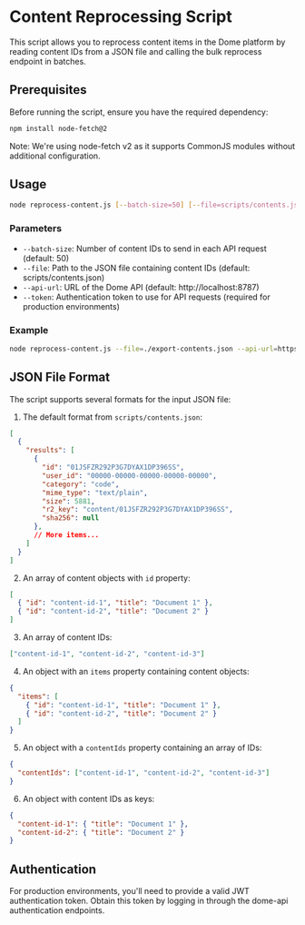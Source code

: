 # Content Reprocessing Script

This script allows you to reprocess content items in the Dome platform by reading content IDs from a JSON file and calling the bulk reprocess endpoint in batches.

## Prerequisites

Before running the script, ensure you have the required dependency:

```bash
npm install node-fetch@2
```

Note: We're using node-fetch v2 as it supports CommonJS modules without additional configuration.

## Usage

```bash
node reprocess-content.js [--batch-size=50] [--file=scripts/contents.json] [--api-url=http://localhost:8787] [--token=your-auth-token]
```

### Parameters

- `--batch-size`: Number of content IDs to send in each API request (default: 50)
- `--file`: Path to the JSON file containing content IDs (default: scripts/contents.json)
- `--api-url`: URL of the Dome API (default: http://localhost:8787)
- `--token`: Authentication token to use for API requests (required for production environments)

### Example

```bash
node reprocess-content.js --file=./export-contents.json --api-url=https://api.dome.example.com --token=your-jwt-token --batch-size=100
```

## JSON File Format

The script supports several formats for the input JSON file:

1. The default format from `scripts/contents.json`:
```json
[
  {
    "results": [
      {
        "id": "01JSFZR292P3G7DYAX1DP396SS",
        "user_id": "00000-00000-00000-00000-00000",
        "category": "code",
        "mime_type": "text/plain",
        "size": 5881,
        "r2_key": "content/01JSFZR292P3G7DYAX1DP396SS",
        "sha256": null
      },
      // More items...
    ]
  }
]
```

2. An array of content objects with `id` property:
```json
[
  { "id": "content-id-1", "title": "Document 1" },
  { "id": "content-id-2", "title": "Document 2" }
]
```

3. An array of content IDs:
```json
["content-id-1", "content-id-2", "content-id-3"]
```

4. An object with an `items` property containing content objects:
```json
{
  "items": [
    { "id": "content-id-1", "title": "Document 1" },
    { "id": "content-id-2", "title": "Document 2" }
  ]
}
```

5. An object with a `contentIds` property containing an array of IDs:
```json
{
  "contentIds": ["content-id-1", "content-id-2", "content-id-3"]
}
```

6. An object with content IDs as keys:
```json
{
  "content-id-1": { "title": "Document 1" },
  "content-id-2": { "title": "Document 2" }
}
```

## Authentication

For production environments, you'll need to provide a valid JWT authentication token. Obtain this token by logging in through the dome-api authentication endpoints.
